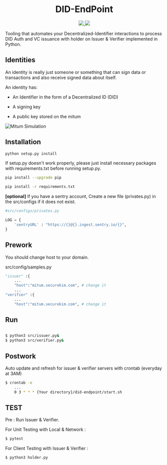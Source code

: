 
<p align="center">
  <h1 align="center">DID-EndPoint</h1>
  <p align="center">
    <a href="">
      <img src="https://img.shields.io/badge/license-GPLv3-blue.svg" />
    </a>
    <a href="https://www.python.org/">
    	<img src="https://img.shields.io/badge/built%20with-Python3-red.svg" />
    </a>
  </p>
</p>

Tooling that automates your Decentralized-Identifier interactions to process DID Auth and VC issuance with holder on Issuer & Verifier implemented in Python.

## Identities

An identity is really just someone or something that can sign data or transactions and also receive signed data about itself.

An identity has:

- An Identifier in the form of a Decentralized ID (DID)

- A signing key

- A public key stored on the mitum

![Mitum Simulation](https://user-images.githubusercontent.com/35220663/141648188-c95a7a4c-c7d7-4697-8bf1-517095cedeb4.gif)

## Installation

```sh
python setup.py install
```

If setup.py doesn't work properly, please just install necessary packages with requirements.txt before running setup.py.

```sh
pip install --upgrade pip

pip install -r requirements.txt
```

<b>[optional]</b> If you have a sentry account, Create a new file (privates.py) in the src/configs if it does not exist.

```py
#src/configs/privates.py

LOG = {
    'sentryURL' : "https://{}@{}.ingest.sentry.io/{}",
}
```

## Prework

You should change host to your domain.

src/config/samples.py
```py
"issuer" :{
	...
	"host":"mitum.securekim.com", # change it
	...
"verifier" :{
	...
	"host":"mitum.securekim.com", # change it
```

## Run

```sh

$ python3 src/issuer.py&
$ python3 src/verifier.py&

```

## Postwork
Auto update and refresh for issuer & verifier servers with crontab 
(everyday at 3AM)

```sh
$ crontab -e
	...
	0 3 * * * {Your directory}/did-endpoint/start.sh
```

## TEST

Pre : Run Issuer & Verifier.

For Unit Testing with Local & Network : 
```sh
$ pytest 

```

For Client Testing with Issuer & Verifier : 
```sh
$ python3 holder.py
```
